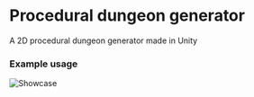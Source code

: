 # Procedural dungeon generator
A 2D procedural dungeon generator made in Unity

### Example usage
![Showcase](https://media.giphy.com/media/GSVMoIxexbCk0iVqU3/giphy.gif?cid=790b76115d5ec20007ff4674e3761122987f72e3b87d986f)
